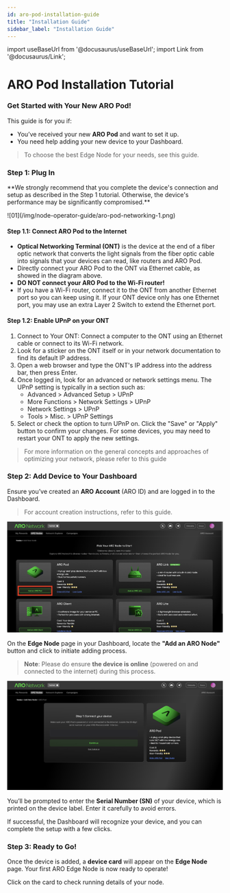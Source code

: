 ```yaml
---
id: aro-pod-installation-guide
title: "Installation Guide"
sidebar_label: "Installation Guide"
---
```

import useBaseUrl from '@docusaurus/useBaseUrl';
import Link from '@docusaurus/Link';

# ARO Pod Installation Tutorial

### Get Started with Your New ARO Pod!

This guide is for you if:
- You’ve received your new **ARO Pod** and want to set it up.
- You need help adding your new device to your Dashboard.

> To choose the best Edge Node for your needs, see <Link to="/node-operator-guide/become-operator/choose-node">this guide</Link>.

### Step 1: Plug In

<p style={{color: 'red'}}>**We strongly recommend that you complete the device's connection and setup as described in the Step 1 tutorial. Otherwise, the device's performance may be significantly compromised.**</p>
![01](/img/node-operator-guide/aro-pod-networking-1.png)

#### Step 1.1: Connect ARO Pod to the Internet
- **Optical Networking Terminal (ONT)** is the device at the end of a fiber optic network that converts the light signals from the fiber optic cable into signals that your devices can read, like routers and ARO Pod.
- Directly connect your ARO Pod to the ONT via Ethernet cable, as showed in the diagram above.  
- **DO NOT connect your ARO Pod to the Wi-Fi router!**
- If you have a Wi-Fi router, connect it to the ONT from another Ethernet port so you can keep using it. If your ONT device only has one Ethernet port, you may use an extra Layer 2 Switch to extend the Ethernet port. 

#### Step 1.2: Enable UPnP on your ONT

1. Connect to Your ONT: Connect a computer to the ONT using an Ethernet cable or connect to its Wi-Fi network.
2. Look for a sticker on the ONT itself or in your network documentation to find its default IP address.
3. Open a web browser and type the ONT's IP address into the address bar, then press Enter.
4. Once logged in, look for an advanced or network settings menu. The UPnP setting is typically in a section such as:
	- Advanced > Advanced Setup > UPnP
   - More Functions > Network Settings > UPnP
	- Network Settings > UPnP
	- Tools > Misc. > UPnP Settings
5. Select or check the option to turn UPnP on. Click the "Save" or "Apply" button to confirm your changes. For some devices, you may need to restart your ONT to apply the new settings. 

> For more information on the general concepts and approaches of optimizing your network, please refer to <Link to="/node-operator-guide/improve-performance/network-optimization">this guide</Link>

### Step 2: Add Device to Your Dashboard

Ensure you’ve created an **ARO Account** (ARO ID) and are logged in to the Dashboard.

> For account creation instructions, refer to <Link to="/node-operator-guide/become-operator/aro-dashboard">this guide</Link>.

![Dashboard Add](/img/node-operator-guide/aro-pod-add.png)

On the **Edge Node** page in your Dashboard, locate the **"Add an ARO Node"** button and click to initiate adding process.

> **Note**: Please do ensure **the device is online** (powered on and connected to the internet) during this process.

![Dashboard SN](/img/node-operator-guide/aro-pod-sn.png)

You’ll be prompted to enter the **Serial Number (SN)** of your device, which is printed on the device label. Enter it carefully to avoid errors.

If successful, the Dashboard will recognize your device, and you can complete the setup with a few clicks.

### Step 3: Ready to Go!

Once the device is added, a **device card** will appear on the **Edge Node** page. Your first ARO Edge Node is now ready to operate!

Click on the card to check running details of your node.  